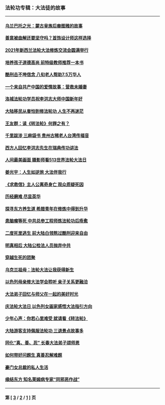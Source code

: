 ### 法轮功专辑：大法徒的故事
---
#### [乌兰巴托之光：蒙古皇族后裔图雅的故事](../../pages/nf1147481/n13155759.md?01170430) 
#### [善意被曲解还要坚守吗？首饰设计师这样选择](../../pages/nf1147481/n13077575.md?01170430) 
#### [2021年新西兰法轮大法修炼交流会圆满举行](../../pages/nf1147481/n13033149.md?01170430) 
#### [培养孩子道德高尚 前特级教师推荐一本书](../../pages/nf1147481/n12938640.md?01170430) 
#### [酷刑击不垮信念 八旬老人帮助7.5万华人](../../pages/nf1147481/n12880712.md?01170430) 
#### [一个来自共产中国的爱情故事：营救未婚妻](../../pages/nf1147481/n12778386.md?01170430) 
#### [洛城法轮功学员祝李洪志大师中国新年好](../../pages/nf1147481/n12724685.md?01170430) 
#### [大陆移民从害怕到修法轮功 人生不再迷茫](../../pages/nf1147481/n12414325.md?01170430) 
#### [王友群：读《转法轮》何罪之有？](../../pages/nf1147481/n12408647.md?01170430) 
#### [千里跋涉 三麻袋书 贵州古稀老人台湾传福音](../../pages/nf1147481/n12198750.md?01170430) 
#### [西方人回忆李洪志先生在瑞典传功讲法](../../pages/nf1147481/n12099607.md?01170430) 
#### [人间最美画面 摄影师看513世界法轮大法日](../../pages/nf1147481/n12094118.md?01170430) 
#### [姜光宇：人生如逆旅 大法伴我行](../../pages/nf1147481/n12088664.md?01170430) 
#### [《求救信》主人公离奇身亡 观众质疑死因](../../pages/nf1147481/n11845215.md?01170430) 
#### [历经磨难 尽显英华](../../pages/nf1147481/n11723297.md?01170430) 
#### [探寻东方养生道 希腊青年在修炼中得到升华](../../pages/nf1147481/n11494502.md?01170430) 
#### [患脑瘤等死 中共总参工程师炼法轮功后痊愈](../../pages/nf1147481/n11466682.md?01170430) 
#### [二度死里逃生 前大陆白领熬过酷刑迎来自由](../../pages/nf1147481/n11368594.md?01170430) 
#### [明真相后 大陆公检法人员抛弃中共](../../pages/nf1147481/n11358618.md?01170430) 
#### [穿越生死的团聚](../../pages/nf1147481/n11258922.md?01170430) 
#### [乌克兰祖母：法轮大法让我获得新生](../../pages/nf1147481/n11269457.md?01170430) 
#### [以色列母亲修大法学会聆听 亲子关系更融洽](../../pages/nf1147481/n11268195.md?01170430) 
#### [大法弟子回忆与师父在一起的美好时光](../../pages/nf1147481/n11267759.md?01170430) 
#### [庆法轮大法日 以色列女画家感悟大法指引方向](../../pages/nf1147481/n11267735.md?01170430) 
#### [少年心声：你若心里难受 就请看《转法轮》](../../pages/nf1147481/n11267496.md?01170430) 
#### [大陆游客支持佩服法轮功 三退景点故事多](../../pages/nf1147481/n11267378.md?01170430) 
#### [同化“真、善、忍” 长春大法弟子颂师恩](../../pages/nf1147481/n11266497.md?01170430) 
#### [如何带好问题生 真善忍解难题](../../pages/nf1147481/n11243655.md?01170430) 
#### [豪门女总裁的私人生活](../../pages/nf1147481/n10127794.md?01170430) 
#### [缘结东方 知名莱姆病专家“同邪恶作战”](../../pages/nf1147481/n10682468.md?01170430) 

---
#### 第 [ [3](./3.md?01170430) / [2](./2.md?01170430) / [1](./1.md?01170430) ] 页
